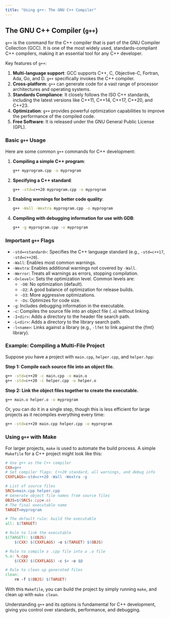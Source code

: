 ```yaml
---
title: "Using g++: The GNU C++ Compiler"
---
```


## The GNU C++ Compiler (`g++`)

`g++` is the command for the C++ compiler that is part of the GNU Compiler Collection (GCC). It is one of the most widely used, standards-compliant C++ compilers, making it an essential tool for any C++ developer.

Key features of `g++`:

1.  **Multi-language support**: GCC supports C++, C, Objective-C, Fortran, Ada, Go, and D. `g++` specifically invokes the C++ compiler.
2.  **Cross-platform**: `g++` can generate code for a vast range of processor architectures and operating systems.
3.  **Standards Compliance**: It closely follows the ISO C++ standards, including the latest versions like C++11, C++14, C++17, C++20, and C++23.
4.  **Optimization**: `g++` provides powerful optimization capabilities to improve the performance of the compiled code.
5.  **Free Software**: It is released under the GNU General Public License (GPL).

### Basic `g++` Usage

Here are some common `g++` commands for C++ development:

1.  **Compiling a simple C++ program**:
    ```bash
    g++ myprogram.cpp -o myprogram
    ```

2.  **Specifying a C++ standard**:
    ```bash
    g++ -std=c++20 myprogram.cpp -o myprogram
    ```

3.  **Enabling warnings for better code quality**:
    ```bash
    g++ -Wall -Wextra myprogram.cpp -o myprogram
    ```

4.  **Compiling with debugging information for use with GDB**:
    ```bash
    g++ -g myprogram.cpp -o myprogram
    ```

### Important `g++` Flags

-   `-std=<standard>`: Specifies the C++ language standard (e.g., `-std=c++17`, `-std=c++20`).
-   `-Wall`: Enables most common warnings.
-   `-Wextra`: Enables additional warnings not covered by `-Wall`.
-   `-Werror`: Treats all warnings as errors, stopping compilation.
-   `-O<level>`: Sets the optimization level. Common levels are:
    -   `-O0`: No optimization (default).
    -   `-O2`: A good balance of optimization for release builds.
    -   `-O3`: More aggressive optimizations.
    -   `-Os`: Optimizes for code size.
-   `-g`: Includes debugging information in the executable.
-   `-c`: Compiles the source file into an object file (`.o`) without linking.
-   `-I<dir>`: Adds a directory to the header file search path.
-   `-L<dir>`: Adds a directory to the library search path.
-   `-l<name>`: Links against a library (e.g., `-lfmt` to link against the {fmt} library).

### Example: Compiling a Multi-File Project

Suppose you have a project with `main.cpp`, `helper.cpp`, and `helper.hpp`:

**Step 1: Compile each source file into an object file.**
```bash
g++ -std=c++20 -c main.cpp -o main.o
g++ -std=c++20 -c helper.cpp -o helper.o
```

**Step 2: Link the object files together to create the executable.**
```bash
g++ main.o helper.o -o myprogram
```

Or, you can do it in a single step, though this is less efficient for large projects as it recompiles everything every time:
```bash
g++ -std=c++20 main.cpp helper.cpp -o myprogram
```

### Using `g++` with Make

For larger projects, `make` is used to automate the build process. A simple `Makefile` for a C++ project might look like this:

```makefile
# Use g++ as the C++ compiler
CXX=g++
# Set compiler flags: C++20 standard, all warnings, and debug info
CXXFLAGS=-std=c++20 -Wall -Wextra -g

# List of source files
SRCS=main.cpp helper.cpp
# Generate object file names from source files
OBJS=$(SRCS:.cpp=.o)
# The final executable name
TARGET=myprogram

# The default rule: build the executable
all: $(TARGET)

# Rule to link the executable
$(TARGET): $(OBJS)
    $(CXX) $(CXXFLAGS) -o $(TARGET) $(OBJS)

# Rule to compile a .cpp file into a .o file
%.o: %.cpp
    $(CXX) $(CXXFLAGS) -c $< -o $@

# Rule to clean up generated files
clean:
    rm -f $(OBJS) $(TARGET)
```

With this `Makefile`, you can build the project by simply running `make`, and clean up with `make clean`.

Understanding `g++` and its options is fundamental for C++ development, giving you control over standards, performance, and debugging.
